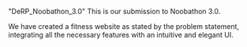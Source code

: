 "DeRP_Noobathon_3.0" 
This is our submission to Noobathon 3.0.

We have created a fitness website as stated by the problem statement, integrating all the necessary features with an intuitive and elegant UI.
